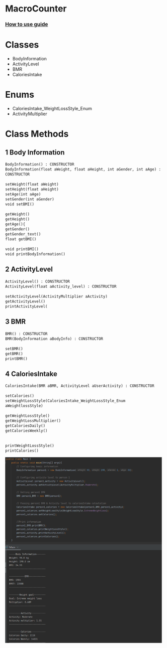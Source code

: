 # MacroCounter

### [How to use guide](./Guide.md)

# Classes
- BodyInformation
- ActivityLevel
- BMR
- CaloriesIntake
# Enums 
- CaloriesIntake_WeightLossStyle_Enum
- ActivityMultiplier

# **Class Methods**
## **1 Body Information**
``` 
BodyInformation() : CONSTRUCTOR
BodyInformation(float aWeight, float aHeight, int aGender, int aAge) : CONSTRUCTOR

setWeight(float aWeight)
setHeight(float aHeight)
setAge(int aAge)
setGender(int aGender)
void setBMI()

getWeight()
getHeight()
getAge(){
getGender()
getGender_text()
float getBMI()

void printBMI()
void printBodyInformation()

```


## **2 ActivityLevel**
``` 
ActivityLevel() : CONSTRUCTOR
ActivityLevel(float aActivity_level) : CONSTRUCTOR

setActivityLevel(ActivityMultiplier aActivity)
getActivityLevel()
printActivityLevel(
```
## **3 BMR**
```
BMR() : CONSTRUCTOR
BMR(BodyInformation aBodyInfo) : CONSTRUCTOR

setBMR()
getBMR()
printBMR()
```
## **4 CaloriesIntake**
```
CaloriesIntake(BMR aBMR, ActivityLevel aUserActivity) : CONSTRUCTOR

setCalories()
setWeightLossStyle(CaloriesIntake_WeightLossStyle_Enum aWeightlossStyle)

getWeightLossStyle()
getWeightLossMultiplier()
getCaloriesDaily()
getCaloriesWeekly()


printWeightLossStyle()
printCalories()
```

![Main Print](/images/screenshot.png)

